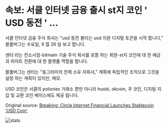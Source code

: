 # 속보: 서클 인터넷 금융 출시 st지 코인 ' USD 동전 ' ...

서클 인터넷 금융 주식 회사는 "usd 동전 불리는 usd 지원 디지털 토큰을 시작 합니다," 블룸버그는 수요일, 9 월 26 일 보고 합니다.

센터 라는 컨소시엄-bitmain 기술 주식 회사를 포함 하는 회원-st지 코인에 대 한 예금과 피아트 전환에 대 한 플랫폼 역할을 합니다.

블룸버그는 센터는 "동그라미의 전체 소유 자회사," 계획에 독립적인 조직으로 그것을 설정 하는 계획이 있지만, 메모.

USD 코인은 서클의 poloniex 거래소 뿐만 아니라 huobi, okcoin, 쿠 코인, 디지털 지갑 및 교환 코인 베이스에도 제공 됩니다.

Original source: [Breaking: Circle Internet Financial Launches Stablecoin ‘USD Coin’](https://cointelegraph.com/news/breaking-circle-internet-financial-launches-stablecoin-usd-coin)

![stats](https://c.statcounter.com/11760860/0/a89fa40b/1/ "stats")